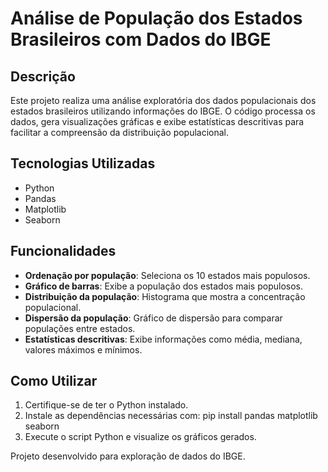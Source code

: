 # Análise de População dos Estados Brasileiros com Dados do IBGE

## Descrição
Este projeto realiza uma análise exploratória dos dados populacionais dos estados brasileiros utilizando informações do IBGE. O código processa os dados, gera visualizações gráficas e exibe estatísticas descritivas para facilitar a compreensão da distribuição populacional.

## Tecnologias Utilizadas
- Python
- Pandas
- Matplotlib
- Seaborn

## Funcionalidades
- **Ordenação por população**: Seleciona os 10 estados mais populosos.
- **Gráfico de barras**: Exibe a população dos estados mais populosos.
- **Distribuição da população**: Histograma que mostra a concentração populacional.
- **Dispersão da população**: Gráfico de dispersão para comparar populações entre estados.
- **Estatísticas descritivas**: Exibe informações como média, mediana, valores máximos e mínimos.

## Como Utilizar
1. Certifique-se de ter o Python instalado.
2. Instale as dependências necessárias com:
   pip install pandas matplotlib seaborn
3. Execute o script Python e visualize os gráficos gerados.


Projeto desenvolvido para exploração de dados do IBGE.

